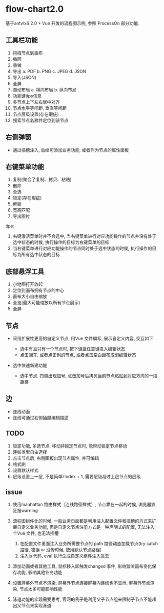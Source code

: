 # flow-chart2.0

基于antv/x6 2.0 + Vue 开发的流程图示例, 参照 ProcessOn 部分功能.

## 工具栏功能

1. 拖拽节点到画布
2. 撤回
3. 重做
4. 导出
  a. PDF
  b. PNG
  c. JPEG
  d. JSON
5. 导入(JSON)
6. 全屏
7. 自动布局
  a. 横向布局
  b. 纵向布局
8. 功能键tips信息
9. 多节点上下左右居中对齐
10. 节点水平等间距, 垂直等间距
11. 节点层级设置(存在瑕疵)
12. 搜索节点名称并定位到该节点

## 右侧弹窗

- 通过插槽注入, 后续可添加业务功能, 或者作为节点的属性面板

## 右键菜单功能

1. 复制(聚合了复制、拷贝、粘贴)
2. 删除
3. 全选
4. 锁定(存在瑕疵)
5. 解锁
6. 宽高匹配
7. 导出图片

tips:

1. 右键激活菜单时并不会选中, 当右键菜单进行对应功能操作的节点并没有处于选中状态的时候, 执行操作的目标为右键菜单的目标
2. 当右键菜单进行对应功能操作的节点同时处于选中状态的时候, 执行操作的目标为所有选中状态的目标

## 底部悬浮工具

1. 小地图打开收起
2. 定位到画布拥有节点的中心
3. 画布大小自由缩放
4. 全览(最大可能缩放以所有节点展示)
5. 全屏

## 节点

- 采用扩展性更高的自定义节点, 用Vue 文件编写, 展示自定义内容, 交互如下
  - 选中有且只有一个节点时, 按下键盘任意键进入编辑状态
  - 点击回车, 或者点击别的节点, 或者点击空白画布取消编辑状态

- 选中快速新建功能
  - 选中节点, 四周出现加号, 点击加号后拷贝当前节点粘贴到对应方向的一段距离

## 边

- 连线动画
- 连线可通过右侧抽屉编辑描述

## TODO

1. 锁定功能, 多选节点, 移动非锁定节点时, 能带动锁定节点移动
2. 连线类型自由选择
3. 点击节点后, 右侧画板出现节点属性, 并可编辑
4. 格式刷
5. 设置默认样式
6. 层级设置上一层, 不是简单zIndex + 1, 需要层级超过上层节点的层级

## issue

1. 使用manhattan 路由样式（连线路径样式）, 节点靠在一起的时候, 浏览器疯狂报warning

2. 流程图组件化的时候, 一般业务页面都是利用注入配置文件和插槽的方式来扩展自定义业务功能, 但是自定义节点注册方式是一种声明式的配置, 无法注入一个Vue 文件, 也无法插槽
    1. 在配置文件里面注入业务所需要节点的 path 路径动态加载节点(try catch 路径, 错误 or 没传时候, 使用默认节点路径)
    2. 注入js 代码, eval 执行生成自定义组件注入进去

3. 添加动画或者其他工具, 鼠标移入即触发changed 事件, 影响监听画布变化保存功能, 影响其他业务功能

4. 设置屏幕外节点不渲染, 屏幕外节点连接屏幕内连线也不显示, 屏幕外节点渲染, 节点太多可能影响性能
5. 泳道功能的实现需要思考, 官网的例子是利用父子节点组来限制子节点不能超出父节点来实现泳道
<!-- 5. y-axis 上为负, 下为正, 待研究 -->
